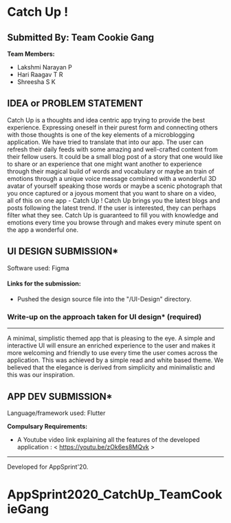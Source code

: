 
# Catch Up !

  
## Submitted By: Team Cookie Gang

**Team Members:**
- Lakshmi Narayan P 
- Hari Raagav T R 
- Shreesha S K

## IDEA or PROBLEM STATEMENT
Catch Up is a thoughts and idea centric app trying to provide the best experience. Expressing oneself in their purest form and connecting others with those thoughts is one of the key elements of a microblogging application. We have tried to translate that into our app. The user can refresh their daily feeds with some amazing and well-crafted content from their fellow users. It could be a small blog post of a story that one would like to share or an experience that one might want another to experience through their magical build of words and vocabulary or maybe an train of emotions through a unique voice message combined with a wonderful 3D avatar of yourself speaking those words or maybe a scenic photograph that you once captured or a joyous moment that you want to share on a video, all of this on one app - Catch Up ! Catch Up brings you the latest blogs and posts following the latest trend. If the user is interested, they can perhaps filter what they see. 
Catch Up is guaranteed to fill you with knowledge and emotions every time you browse through and makes every minute spent on the app a wonderful one.


## UI DESIGN SUBMISSION*
Software used: Figma

#### Links for the submission: 
- Pushed the design source file into the "/UI-Design" directory.

### Write-up on the approach taken for UI design* (required)
---
A minimal, simplistic themed app that is pleasing to the eye. A simple and interactive UI will ensure an enriched experience to the user and makes it more welcoming and friendly to use every time the user comes across the application. This was achieved by a simple read and white based theme. We believed that the elegance is derived from simplicity and minimalistic and this was our inspiration.
## APP DEV SUBMISSION*
Language/framework used: Flutter

**Compulsary Requirements:**
- A Youtube video link explaining all the features of the developed application : < https://youtu.be/zOk6es8MQvk  >

---
Developed for AppSprint'20.




# AppSprint2020_CatchUp_TeamCookieGang
